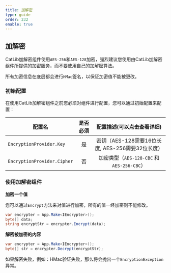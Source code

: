 ```yaml
---
title: 加解密
type: guide
order: 232
enable: true
---
```


## 加解密

CatLib加解密组件使用`AES-256`和`AES-128`加密，强烈建议您使用由CatLib加解密组件所提供的加密服务，而不要使用自己的加解密算法。

所有加密信息在底层都会进行`HMac`签名，以保证加密值不能被更改。

### 初始配置

在使用CatLib加解密组件之前您必须对组件进行配置，您可以通过初始配置来配置：

| 配置名                            | 是否必须 | 配置描述(可以点击查看详细)                 |
| -------------------------------- |:------:|:--------------------------------------:|
| `EncryptionProvider.Key`     | 是      | 密钥（AES-128需要16位长度, AES-256需要32位长度）  |
| `EncryptionProvider.Cipher`  | 否      | 加密类型（`AES-128-CBC` 和 `AES-256-CBC`）  |

### 使用加解密组件

**加密一个值**

您可以通过`Encrypt`方法来对值进行加密，所有的值一经加密则不能修改。

```csharp
var encrypter = App.Make<IEncrypter>();
byte[] data;
string encryptStr = encrypter.Encrypt(data);
```

**解密被加密的内容**

```csharp
var encrypter = App.Make<IEncrypter>();
byte[] str = encrypter.Decrypt(encryptStr);
```

如果解密失败，例如：HMac验证失败，那么将会抛出一个`EncryptionException`异常。